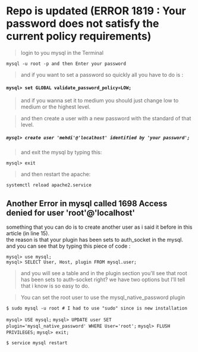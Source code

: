 # Repo is updated (ERROR 1819 : Your password does not satisfy the current policy requirements)

> login to you mysql in the Terminal

`mysql -u root -p and then Enter your password`

> and if you want to set a password so quickly all you have to do is :

#### `mysql> set GLOBAL validate_password_policy=LOW;`

> and if you wanna set it to medium you should just change low to medium or the highest level.

> and then create a user with a new password with the standard of that level.

##### `mysql> create user 'mehdi'@'localhost' identified by 'your password';`

> and exit the mysql by typing this:

`mysql> exit`

> and then restart the apache:

`systemctl reload apache2.service`

## Another Error in mysql called 1698 Access denied for user 'root'@'localhost'
 something that you can do is to create another user as i said it before in this article (in line 15).<br />
 the reason is that your plugin has been sets to auth_socket in the mysql. and you can see that by typing this piece of code : 
<br />

`mysql> use mysql;` <br />
`mysql> SELECT User, Host, plugin FROM mysql.user;` 

> and you will see a table and in the plugin section you'll see that root has been sets to auth-socket right?
> we have two options but I'll tell that i know is so easy to do.

> You can set the root user to use the mysql_native_password plugin

`$ sudo mysql -u root # I had to use "sudo" since is new installation`

`mysql> USE mysql;`
`mysql> UPDATE user SET plugin='mysql_native_password' WHERE User='root';`
`mysql> FLUSH PRIVILEGES;`
`mysql> exit;`

`$ service mysql restart`


